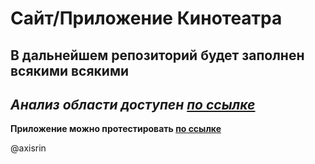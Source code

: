 Сайт/Приложение Кинотеатра
=
В дальнейшем репозиторий будет заполнен всякими всякими
-
***Анализ области доступен [по ссылке](https://drive.google.com/file/d/1Ih3VmZfzoVoClDq3GCPcgYcADskP_aYx/view?usp=sharing)***
-
**Приложение можно протестировать [по ссылке](https://low-film.herokuapp.com)**

@axisrin
